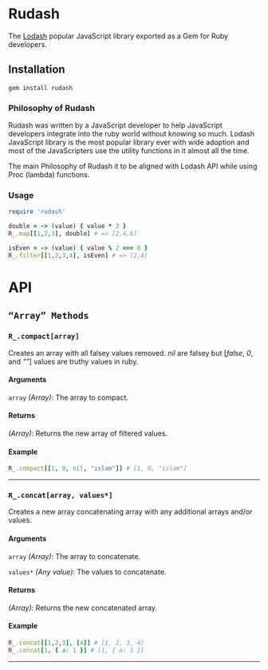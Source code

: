 # Rudash

The <a href="https://lodash.com">Lodash</a> popular JavaScript library exported as a Gem for Ruby developers.

## Installation
```
gem install rudash
```

### Philosophy of Rudash
Rudash was written by a JavaScript developer to help JavaScript developers integrate into the ruby world without knowing so much. Lodash JavaScript library is the most popular library ever with wide adoption and most of the JavaScripters use the utility functions in it almost all the time.

The main Philosophy of Rudash it to be aligned with Lodash API while using Proc (lambda) functions.

### Usage
```ruby
require 'rudash'

double = -> (value) { value * 2 }
R_.map[[1,2,3], double] # => [2,4,6]

isEven = -> (value) { value % 2 === 0 }
R_.filter[[1,2,3,4], isEven] # => [2,4]
```

# API

## `“Array” Methods`

### <a id="_compact-array"></a>`R_.compact[array]`

Creates an array with all falsey values removed. *nil* are falsey but [*false*, *0*, and *""*] values are truthy values in ruby.

#### Arguments
`array` *(Array)*: The array to compact.

#### Returns
*(Array)*: Returns the new array of filtered values.

#### Example
```ruby
R_.compact[[1, 0, nil, "islam"]] # [1, 0, "islam"]
```
* * *

### <a id="_concat-array"></a>`R_.concat[array, values*]`

Creates a new array concatenating array with any additional arrays and/or values.

#### Arguments
`array` *(Array)*: The array to concatenate.

`values*` *(Any value)*: The values to concatenate.

#### Returns
*(Array)*: Returns the new concatenated array.

#### Example
```ruby
R_.concat[[1,2,3], [4]] # [1, 2, 3, 4]
R_.concat[1, { a: 1 }] # [1, { a: 1 }]
```
* * *
